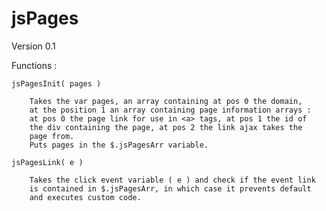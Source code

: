 jsPages
=======

Version 0.1

Functions :

	jsPagesInit( pages )

		Takes the var pages, an array containing at pos 0 the domain,
		at the position 1 an array containing page information arrays :
		at pos 0 the page link for use in <a> tags, at pos 1 the id of
		the div containing the page, at pos 2 the link ajax takes the
		page from.
		Puts pages in the $.jsPagesArr variable.

	jsPagesLink( e )

		Takes the click event variable ( e ) and check if the event link
		is contained in $.jsPagesArr, in which case it prevents default
		and executes custom code.
